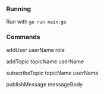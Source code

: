 ### Running 
Run with `go run main.go`


### Commands

addUser userName role

addTopic topicName userName

subscribeTopic topicName userName

publishMessage messageBody